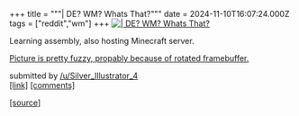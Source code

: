 +++
title = """| DE? WM? Whats That?"""
date = 2024-11-10T16:07:24.000Z
tags = ["reddit","wm"]
+++
[![| DE? WM? Whats That?](https://b.thumbs.redditmedia.com/NYlh4ZrwC8RN9hlemy9lRUZJUnf9xkOkIDWESfl_9DY.jpg "| DE? WM? Whats That?")](https://www.reddit.com/r/unixporn/comments/1go3zix/de_wm_whats_that/)

Learning assembly, also hosting Minecraft server.

[Picture is pretty fuzzy, propably because of rotated framebuffer.](https://preview.redd.it/isf9xw96l30e1.png?width=1024&format=png&auto=webp&s=19135e479572644917775e25d7d80e2a6674ec66)

submitted by [/u/Silver\_Illustrator\_4](https://www.reddit.com/user/Silver_Illustrator_4)  
[\[link\]](https://www.reddit.com/r/unixporn/comments/1go3zix/de_wm_whats_that/) [\[comments\]](https://www.reddit.com/r/unixporn/comments/1go3zix/de_wm_whats_that/)

[[source]](https://www.reddit.com/r/unixporn/comments/1go3zix/de_wm_whats_that/)
